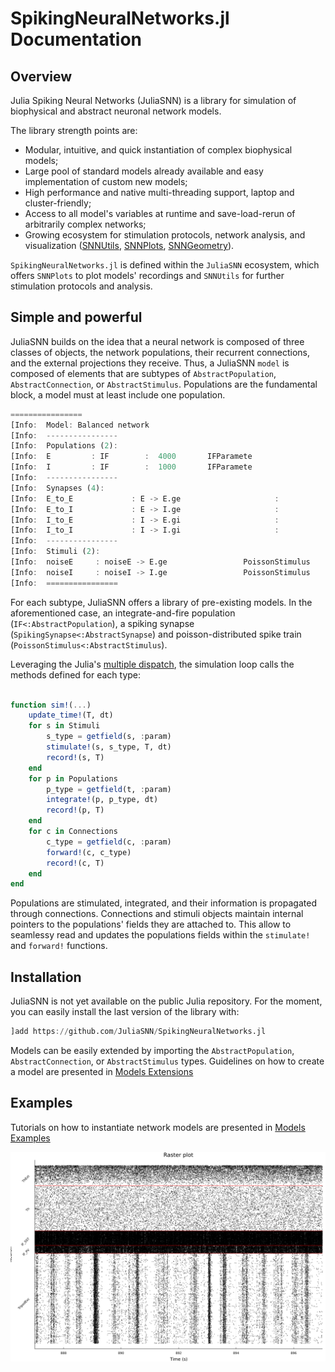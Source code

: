 # SpikingNeuralNetworks.jl Documentation


## Overview

Julia Spiking Neural Networks (JuliaSNN) is a library for simulation of biophysical and abstract neuronal network models. 

The library strength points are:
 - Modular, intuitive, and quick instantiation of complex biophysical models;
 - Large pool of standard models already available and easy implementation of custom new models;
 - High performance and native multi-threading support, laptop and cluster-friendly;
 - Access to all model's variables at runtime and save-load-rerun of arbitrarily complex networks;
 - Growing ecosystem for stimulation protocols, network analysis, and visualization ([SNNUtils](https://github.com/JuliaSNN/SNNUtils), [SNNPlots](https://github.com/JuliaSNN/SNNPlots), [SNNGeometry](https://github.com/JuliaSNN/SNNGeometry)).

`SpikingNeuralNetworks.jl` is defined within the `JuliaSNN` ecosystem, which offers `SNNPlots` to plot models' recordings and `SNNUtils` for further stimulation protocols and analysis.

## Simple and powerful

JuliaSNN builds on the idea that a neural network is composed of three classes of objects, the network populations, their recurrent connections, and the external projections they receive. Thus, a JuliaSNN `model` is composed of elements that are subtypes of `AbstractPopulation`, `AbstractConnection`, or `AbstractStimulus`. Populations are the fundamental block, a model must at least include one population.

<!-- An example of a model is the classical `Balanced Network` by [Brunel, 2000](https://link.springer.com/article/10.1023/A:1008925309027) : -->

```julia
================
[Info:  Model: Balanced network
[Info:  ----------------
[Info:  Populations (2):
[Info:  E         : IF        :  4000       IFParamete
[Info:  I         : IF        :  1000       IFParamete
[Info:  ----------------
[Info:  Synapses (4): 
[Info:  E_to_E             : E -> E.ge                     :          : NoLTP      : NoSTP     
[Info:  E_to_I             : E -> I.ge                     :          : NoLTP      : NoSTP     
[Info:  I_to_E             : I -> E.gi                     :          : NoLTP      : NoSTP     
[Info:  I_to_I             : I -> I.gi                     :          : NoLTP      : NoSTP     
[Info:  ----------------
[Info:  Stimuli (2):
[Info:  noiseE     : noiseE -> E.ge                 PoissonStimulus
[Info:  noiseI     : noiseI -> I.ge                 PoissonStimulus
[Info:  ================
```

For each subtype, JuliaSNN offers a library of pre-existing models. In the aforementioned case, an integrate-and-fire population (`IF<:AbstractPopulation`), a spiking synapse (`SpikingSynapse<:AbstractSynapse`) and poisson-distributed spike train (`PoissonStimulus<:AbstractStimulus`).

Leveraging the Julia's [multiple dispatch](https://docs.julialang.org/en/v1/manual/methods/#Methods), the simulation loop calls the methods defined for each type:

```julia

function sim!(...)
    update_time!(T, dt)
    for s in Stimuli
        s_type = getfield(s, :param)
        stimulate!(s, s_type, T, dt)
        record!(s, T)
    end
    for p in Populations
        p_type = getfield(t, :param)
        integrate!(p, p_type, dt)
        record!(p, T)
    end
    for c in Connections
        c_type = getfield(c, :param)
        forward!(c, c_type)
        record!(c, T)
    end
end
```

Populations are stimulated, integrated, and their information is propagated through connections. 
Connections and stimuli objects maintain internal pointers to the populations' fields they are attached to. This allow to seamlessy read and updates the populations fields within the `stimulate!` and `forward!` functions.



## Installation

JuliaSNN is not yet available on the public Julia repository. For the moment, you can easily install the last version of the library with:

```julia
]add https://github.com/JuliaSNN/SpikingNeuralNetworks.jl
```

Models can be easily extended by importing the `AbstractPopulation`, `AbstractConnection`, or `AbstractStimulus` types. Guidelines on how to create a model are presented in [Models Extensions ](@ref)

## Examples

Tutorials on how to instantiate network models are presented in [Models Examples](@ref)

![A raster plot of a spiking neural network](assets/spiking.png)
